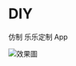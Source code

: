 # DIY

仿制 乐乐定制 App

![效果圖](https://raw.githubusercontent.com/TryImpossible/DIY/master/DIY1.0/demo/DIY.gif)
